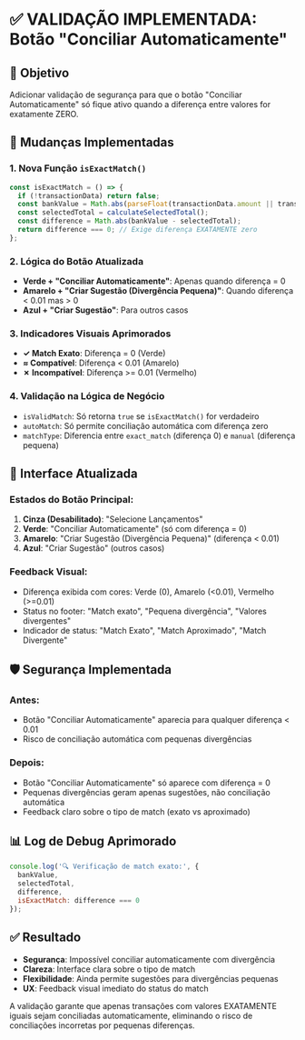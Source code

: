 # ✅ VALIDAÇÃO IMPLEMENTADA: Botão "Conciliar Automaticamente" 

## 🎯 Objetivo
Adicionar validação de segurança para que o botão "Conciliar Automaticamente" só fique ativo quando a diferença entre valores for exatamente ZERO.

## 🔧 Mudanças Implementadas

### 1. Nova Função `isExactMatch()`
```typescript
const isExactMatch = () => {
  if (!transactionData) return false;
  const bankValue = Math.abs(parseFloat(transactionData.amount || transactionData.valor));
  const selectedTotal = calculateSelectedTotal();
  const difference = Math.abs(bankValue - selectedTotal);
  return difference === 0; // Exige diferença EXATAMENTE zero
};
```

### 2. Lógica do Botão Atualizada
- **Verde + "Conciliar Automaticamente"**: Apenas quando diferença = 0
- **Amarelo + "Criar Sugestão (Divergência Pequena)"**: Quando diferença < 0.01 mas > 0
- **Azul + "Criar Sugestão"**: Para outros casos

### 3. Indicadores Visuais Aprimorados
- **✓ Match Exato**: Diferença = 0 (Verde)
- **≈ Compatível**: Diferença < 0.01 (Amarelo)  
- **✗ Incompatível**: Diferença >= 0.01 (Vermelho)

### 4. Validação na Lógica de Negócio
- `isValidMatch`: Só retorna `true` se `isExactMatch()` for verdadeiro
- `autoMatch`: Só permite conciliação automática com diferença zero
- `matchType`: Diferencia entre `exact_match` (diferença 0) e `manual` (diferença pequena)

## 🎨 Interface Atualizada

### Estados do Botão Principal:
1. **Cinza (Desabilitado)**: "Selecione Lançamentos"
2. **Verde**: "Conciliar Automaticamente" (só com diferença = 0)
3. **Amarelo**: "Criar Sugestão (Divergência Pequena)" (diferença < 0.01)
4. **Azul**: "Criar Sugestão" (outros casos)

### Feedback Visual:
- Diferença exibida com cores: Verde (0), Amarelo (<0.01), Vermelho (>=0.01)
- Status no footer: "Match exato", "Pequena divergência", "Valores divergentes"
- Indicador de status: "Match Exato", "Match Aproximado", "Match Divergente"

## 🛡️ Segurança Implementada

### Antes:
- Botão "Conciliar Automaticamente" aparecia para qualquer diferença < 0.01
- Risco de conciliação automática com pequenas divergências

### Depois:
- Botão "Conciliar Automaticamente" só aparece com diferença = 0
- Pequenas divergências geram apenas sugestões, não conciliação automática
- Feedback claro sobre o tipo de match (exato vs aproximado)

## 📊 Log de Debug Aprimorado
```javascript
console.log('🔍 Verificação de match exato:', {
  bankValue,
  selectedTotal,
  difference,
  isExactMatch: difference === 0
});
```

## ✅ Resultado
- **Segurança**: Impossível conciliar automaticamente com divergência
- **Clareza**: Interface clara sobre o tipo de match
- **Flexibilidade**: Ainda permite sugestões para divergências pequenas
- **UX**: Feedback visual imediato do status do match

A validação garante que apenas transações com valores EXATAMENTE iguais sejam conciliadas automaticamente, eliminando o risco de conciliações incorretas por pequenas diferenças.

